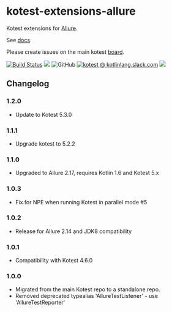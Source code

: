 # kotest-extensions-allure

Kotest extensions for [Allure](http://allure.qatools.ru/).

See [docs](https://kotest.io/docs/extensions/allure.html).

Please create issues on the main kotest [board](https://github.com/kotest/kotest/issues).

[![Build Status](https://github.com/kotest/kotest-extensions-allure/workflows/master/badge.svg)](https://github.com/kotest/kotest-extensions-allure/actions)
[<img src="https://img.shields.io/maven-central/v/io.kotest.extensions/kotest-extensions-allure.svg?label=latest%20release"/>](http://search.maven.org/#search|ga|1|kotest-extensions-allure)
![GitHub](https://img.shields.io/github/license/kotest/kotest-extensions-allure)
[![kotest @ kotlinlang.slack.com](https://img.shields.io/static/v1?label=kotlinlang&message=kotest&color=blue&logo=slack)](https://kotlinlang.slack.com/archives/CT0G9SD7Z)
[<img src="https://img.shields.io/nexus/s/https/oss.sonatype.org/io.kotest.extensions/kotest-extensions-allure.svg?label=latest%20snapshot"/>](https://oss.sonatype.org/content/repositories/snapshots/io/kotest/extensions/kotest-extensions-allure/)

## Changelog


### 1.2.0

* Update to Kotest 5.3.0

### 1.1.1

* Upgrade kotest to 5.2.2

### 1.1.0

* Upgraded to Allure 2.17, requires Kotlin 1.6 and Kotest 5.x

### 1.0.3

* Fix for NPE when running Kotest in parallel mode #5

### 1.0.2

* Release for Allure 2.14 and JDK8 compatibility

### 1.0.1

* Compatibility with Kotest 4.6.0

### 1.0.0

* Migrated from the main Kotest repo to a standalone repo.
* Removed deprecated typealias 'AllureTestListener' - use 'AllureTestReporter'

